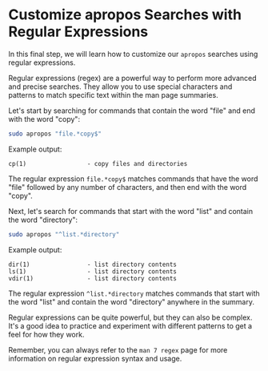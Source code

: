# Customize apropos Searches with Regular Expressions

In this final step, we will learn how to customize our `apropos` searches using regular expressions.

Regular expressions (regex) are a powerful way to perform more advanced and precise searches. They allow you to use special characters and patterns to match specific text within the man page summaries.

Let's start by searching for commands that contain the word "file" and end with the word "copy":

```bash
sudo apropos "file.*copy$"
```

Example output:

```
cp(1)                 - copy files and directories
```

The regular expression `file.*copy$` matches commands that have the word "file" followed by any number of characters, and then end with the word "copy".

Next, let's search for commands that start with the word "list" and contain the word "directory":

```bash
sudo apropos "^list.*directory"
```

Example output:

```
dir(1)                - list directory contents
ls(1)                 - list directory contents
vdir(1)               - list directory contents
```

The regular expression `^list.*directory` matches commands that start with the word "list" and contain the word "directory" anywhere in the summary.

Regular expressions can be quite powerful, but they can also be complex. It's a good idea to practice and experiment with different patterns to get a feel for how they work.

Remember, you can always refer to the `man 7 regex` page for more information on regular expression syntax and usage.
